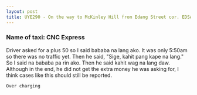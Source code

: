```yaml
---
layout: post
title: UYE290 - On the way to McKinley Hill from Edang Street cor. EDSA Pasay
---
```


### Name of taxi: CNC Express

Driver asked for a plus 50 so I said bababa na lang ako. It was only 5:50am so there was no traffic yet. Then he said, "Sige, kahit pang kape na lang." So I said na bababa pa rin ako. Then he said kahit wag na lang daw. Although in the end, he did not get the extra money he was asking for, I think cases like this should still be reported.

```Over charging```
